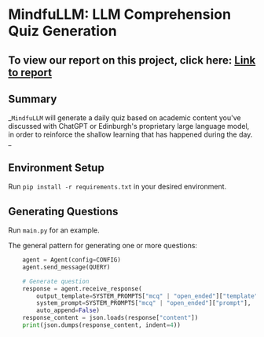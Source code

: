 # MindfuLLM: LLM Comprehension Quiz Generation

## To view our report on this project, click here: <a href="https://docs.google.com/document/d/1j4v1ITYjrSelpK56IqW31xNUDVgVqI0OAKsK8H4oR8k/edit?usp=sharing" target="_blank">Link to report</a>

## Summary
_`MindfuLLM` will generate a daily quiz based on academic content you've discussed with ChatGPT or Edinburgh's proprietary large language model, in order to reinforce the shallow learning that has happened during the day. _








## Environment Setup

Run `pip install -r requirements.txt` in your desired environment.

## Generating Questions

Run `main.py` for an example.

The general pattern for generating one or more questions:
```python 
    agent = Agent(config=CONFIG)
    agent.send_message(QUERY)

    # Generate question
    response = agent.receive_response(
        output_template=SYSTEM_PROMPTS["mcq" | "open_ended"]["template"], 
        system_prompt=SYSTEM_PROMPTS["mcq" | "open_ended"]["prompt"], 
        auto_append=False)
    response_content = json.loads(response["content"])
    print(json.dumps(response_content, indent=4))
```
